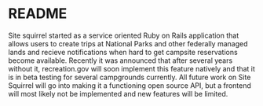 # README

Site squirrel started as a service oriented Ruby on Rails application that allows users to create trips at National Parks and other federally managed lands and recieve notifications when hard to get campsite reservations become available. Recently it was announced that after several years without it, recreation.gov will soon implement this feature natively and that it is in beta testing for several campgrounds currently. All future work on Site Squirrel will go into making it a functioning open source API, but a frontend will most likely not be implemented and new features will be limited.
